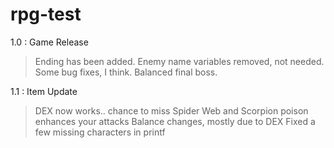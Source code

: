 # rpg-test 

1.0 : Game Release
>Ending has been added.
>Enemy name variables removed, not needed.
>Some bug fixes, I think.
>Balanced final boss.

1.1 : Item Update
>DEX now works.. chance to miss
>Spider Web and Scorpion poison enhances your attacks
>Balance changes, mostly due to DEX
>Fixed a few missing characters in printf
